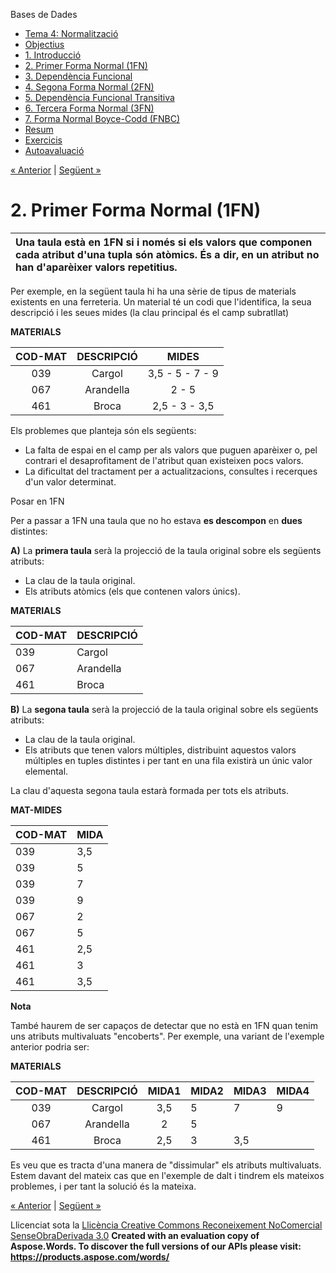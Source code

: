 Bases de Dades

- [Tema 4: Normalització](index.md)
- [Objectius](objectius.md)
- [1. Introducció](1_introducci.md)
- [2. Primer Forma Normal (1FN)](2_primer_forma_normal_1fn.md)
- [3. Dependència Funcional](3_dependncia_funcional.md)
- [4. Segona Forma Normal (2FN)](4_segona_forma_normal_2fn.md)
- [5. Dependència Funcional Transitiva](5_dependncia_funcional_transitiva.md)
- [6. Tercera Forma Normal (3FN)](6_tercera_forma_normal_3fn.md)
- [7. Forma Normal Boyce-Codd (FNBC)](7_forma_normal_boycecodd_fnbc.md)
- [Resum](resum.md)
- [Exercicis](exercicis.md)
- [Autoavaluació](autoavaluaci.md)

[« Anterior](1_introducci.md) | [Següent »](3_dependncia_funcional.md)
# <a name="main"></a>**2. Primer Forma Normal (1FN)**


|**Una taula està en 1FN si i només si els valors que componen cada atribut d'una tupla són atòmics. És a dir, en un atribut no han d'aparèixer valors repetitius.**|
| :- |

Per exemple, en la següent taula hi ha una sèrie de tipus de materials existents en una ferreteria. Un material té un codi que l'identifica, la seua descripció i les seues mides (la clau principal és el camp subratllat) 

**MATERIALS**

|**COD-MAT**|**DESCRIPCIÓ**|**MIDES**|
| :-: | :-: | :-: |
|039 |Cargol |3,5 - 5 - 7 - 9 |
|067 |Arandella |2 - 5 |
|461 |Broca |2,5 - 3 - 3,5 |

Els problemes que planteja són els següents: 

- La falta de espai en el camp per als valors que puguen aparèixer o, pel contrari el desaprofitament de l'atribut quan existeixen pocs valors. 
- La dificultat del tractament per a actualitzacions, consultes i recerques d'un valor determinat. 

Posar en 1FN 

Per a passar a 1FN una taula que no ho estava **es descompon** en **dues** distintes: 

**A)** La **primera taula** serà la projecció de la taula original sobre els següents atributs: 

- La clau de la taula original. 
- Els atributs atòmics (els que contenen valors únics). 

**MATERIALS**

|**COD-MAT**|**DESCRIPCIÓ**|
| :- | :- |
|039 |Cargol |
|067 |Arandella |
|461 |Broca |

**B)** La **segona taula** serà la projecció de la taula original sobre els següents atributs: 

- La clau de la taula original. 
- Els atributs que tenen valors múltiples, distribuint aquestos valors múltiples en tuples distintes i per tant en una fila existirà un únic valor elemental. 

La clau d'aquesta segona taula estarà formada per tots els atributs. 

**MAT-MIDES**

|**COD-MAT**|**MIDA**|
| :- | :- |
|039 |3,5 |
|039 |5 |
|039 |7 |
|039|9 |
|067 |2 |
|067 |5 |
|461 |2,5 |
|461 |3 |
|461 |3,5 |



**Nota**

També haurem de ser capaços de detectar que no està en 1FN quan tenim uns atributs multivaluats "encoberts". Per exemple, una variant de l'exemple anterior podria ser: 

**MATERIALS**

|**COD-MAT**|**DESCRIPCIÓ**|**MIDA1**|**MIDA2** |**MIDA3**|**MIDA4** |
| :-: | :-: | :-: | :- | :- | :- |
|039 |Cargol |3,5 |5|7|9|
|067 |Arandella |2 |5| | |
|461 |Broca |2,5 |3|3,5| |



Es veu que es tracta d'una manera de "dissimular" els atributs multivaluats. Estem davant del mateix cas que en l'exemple de dalt i tindrem els mateixos problemes, i per tant la solució és la mateixa.

[« Anterior](1_introducci.md) | [Següent »](3_dependncia_funcional.md)

Llicenciat sota la [Llicència Creative Commons Reconeixement NoComercial SenseObraDerivada 3.0](http://creativecommons.org/licenses/by-nc-nd/3.0/)
**Created with an evaluation copy of Aspose.Words. To discover the full versions of our APIs please visit: https://products.aspose.com/words/**
